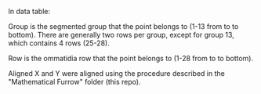 In data table:

Group is the segmented group that the point belongs to (1-13 from to to bottom). There are generally two rows per group, except for group 13, which contains 4 rows (25-28).

Row is the ommatidia row that the point belongs to (1-28 from to to bottom).

Aligned X and Y were aligned using the procedure described in the "Mathematical Furrow" folder (this repo).
